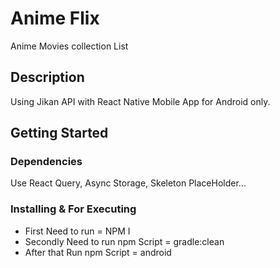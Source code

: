 # Anime Flix

Anime Movies collection List

## Description

Using Jikan API with React Native Mobile App for Android only.

## Getting Started

### Dependencies

Use React Query, Async Storage, Skeleton PlaceHolder...

### Installing & For Executing

* First Need to run = NPM I
* Secondly Need to run npm Script = gradle:clean
* After that Run npm Script = android
